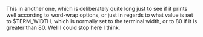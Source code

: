 This in another one, which is deliberately quite long just to see if it prints well according to word-wrap options, or just      in regards to what value is set to $TERM_WIDTH, which is normally set to the terminal width, or to 80 if it is greater than 80. Well I could stop here I think.
